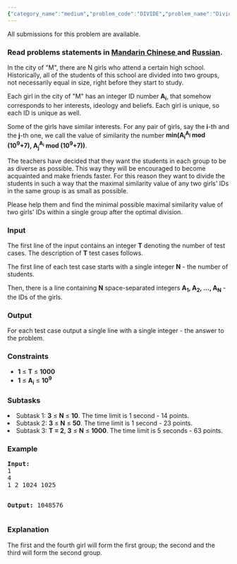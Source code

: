 ```yaml
---
{"category_name":"medium","problem_code":"DIVIDE","problem_name":"Dividing the Students","languages_supported":{"0":"ADA","1":"ASM","2":"BASH","3":"BF","4":"C","5":"C99 strict","6":"CAML","7":"CLOJ","8":"CLPS","9":"CPP 4.3.2","10":"CPP 4.9.2","11":"CPP14","12":"CS2","13":"D","14":"ERL","15":"FORT","16":"FS","17":"GO","18":"HASK","19":"ICK","20":"ICON","21":"JAVA","22":"JS","23":"LISP clisp","24":"LISP sbcl","25":"LUA","26":"NEM","27":"NICE","28":"NODEJS","29":"PAS fpc","30":"PAS gpc","31":"PERL","32":"PERL6","33":"PHP","34":"PIKE","35":"PRLG","36":"PYTH","37":"PYTH 3.4","38":"RUBY","39":"SCALA","40":"SCM guile","41":"SCM qobi","42":"ST","43":"TCL","44":"TEXT","45":"WSPC"},"max_timelimit":"1 - 5","source_sizelimit":50000,"problem_author":"xcwgf666","problem_tester":"white_king","date_added":"11-11-2014","tags":{"0":"binary","1":"bipartite","2":"easy","3":"graph","4":"ltime18","5":"xcwgf666"},"editorial_url":"http://discuss.codechef.com/problems/DIVIDE","time":{"view_start_date":1417336200,"submit_start_date":1417336200,"visible_start_date":1417336200,"end_date":1735669800},"layout":"problem"}
---
```

<span class="solution-visible-txt">All submissions for this problem are available.</span><h3> Read problems statements in <a target="_blank" href="http://www.codechef.com/download/translated/LTIME18/mandarin/DIVIDE.pdf">Mandarin Chinese </a> and <a target="_blank" href="http://www.codechef.com/download/translated/LTIME18/russian/DIVIDE.pdf">Russian</a>.</h3>
<p>In the city of "M", there are N girls who attend a certain high school. Historically, all of the students of this school are divided into two groups, not necessarily equal in size, right before they start to study.</p>
<p>Each girl in the city of "M" has an integer ID number <b>A<sub>i</sub></b>, that somehow corresponds to her interests, ideology and beliefs. Each girl is unique, so each ID is unique as well.</p>
<p>Some of the girls have similar interests. For any pair of girls, say the <b>i</b>-th and the <b>j</b>-th one, we call the value of similarity the number <b>min(A<sub>i</sub><sup>A<sub>j</sub></sup> mod (10<sup>9</sup>+7), A<sub>j</sub><sup>A<sub>i</sub></sup> mod (10<sup>9</sup>+7))</b>.</p>
<p>The teachers have decided that they want the students in each group to be as diverse as possible. This way they will be encouraged to become acquainted and make friends faster. For this reason they want to divide the students in such a way that the maximal similarity value of any two girls' IDs in the same group is as small as possible.</p>
<p>Please help them and find the minimal possible maximal similarity value of two girls' IDs within a single group after the optimal division.</p>
<h3>Input</h3>
<p>The first line of the input contains an integer <b>T</b> denoting the number of test cases. The description of <b>T</b> test cases follows.</p>
<p>The first line of each test case starts with a single integer <b>N</b> - the number of students.</p>
<p>Then, there is a line containing <b>N</b> space-separated integers <b>A<sub>1</sub>, A<sub>2</sub>, ..., A<sub>N</sub></b> - the IDs of the girls.</p>
<h3>Output</h3>
<p>For each test case output a single line with a single integer - the answer to the problem.</p>
<h3>Constraints</h3>
<ul>
<li><b>1</b> ≤ <b>T</b> ≤ <b>1000</b></li>
<li><b>1</b> ≤ <b>A<sub>i</sub></b> ≤ <b>10<sup>9</sup></b></li>
</ul>
<h3>Subtasks</h3>
<li>Subtask 1: <b>3</b> ≤ <b>N</b> ≤ <b>10</b>. The time limit is 1 second - 14 points.</li>
<li>Subtask 2: <b>3</b> ≤ <b>N</b> ≤ <b>50</b>. The time limit is 1 second - 23 points.</li>
<li>Subtask 3: <b>T = 2</b>, <b>3</b> ≤ <b>N</b> ≤ <b>1000</b>. The time limit is 5 seconds - 63 points.</li>


<h3>Example</h3>
<pre><b>Input:</b>
1
4
1 2 1024 1025

<b>Output:</b>
1048576
</pre>
<h3>Explanation</h3>
<p>The first and the fourth girl will form the first group; the second and the third will form the second group.</p>
